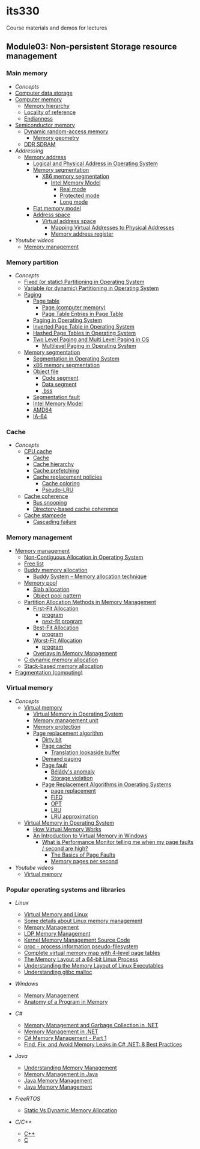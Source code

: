 # its330
Course materials and demos for lectures


## Module03: Non-persistent Storage resource management

### Main memory
* _Concepts_
 * [Computer data storage](https://en.wikipedia.org/wiki/Computer\_data\_storage)
 * [Computer memory](https://en.wikipedia.org/wiki/Computer\_memory)
   * [Memory hierarchy](https://en.wikipedia.org/wiki/Memory\_hierarchy)
   * [Locality of reference](https://en.wikipedia.org/wiki/Locality\_of\_reference)
   * [Endianness](https://en.wikipedia.org/wiki/Endianness)
 * [Semiconductor memory](https://en.wikipedia.org/wiki/Semiconductor\_memory)
   * [Dynamic random-access memory](https://en.wikipedia.org/wiki/Dynamic\_random\-access\_memory)
     * [Memory geometry](https://en.wikipedia.org/wiki/Memory\_geometry)
   * [DDR SDRAM](https://en.wikipedia.org/wiki/DDR\_SDRAM)
* _Addressing_
  * [Memory address](https://en.wikipedia.org/wiki/Memory\_address)
    * [Logical and Physical Address in Operating System](https://www.geeksforgeeks.org/logical-and-physical-address-in-operating-system/)
    * [Memory segmentation](https://en.wikipedia.org/wiki/Memory_segmentation)
      * [X86 memory segmentation](https://en.wikipedia.org/wiki/X86_memory_segmentation)
        * [Intel Memory Model](https://en.wikipedia.org/wiki/Intel_Memory_Model)
          * [Real mode](https://en.wikipedia.org/wiki/Real_mode)
          * [Protected mode](https://en.wikipedia.org/wiki/Protected_mode)
          * [Long mode](https://en.wikipedia.org/wiki/Long_mode)
    * [Flat memory model](https://en.wikipedia.org/wiki/Flat\_memory\_model)
    * [Address space](https://en.wikipedia.org/wiki/Address\_space)
      * [Virtual address space](https://en.wikipedia.org/wiki/Virtual\_address\_space)
        * [Mapping Virtual Addresses to Physical Addresses](https://www.geeksforgeeks.org/mapping-virtual-addresses-to-physical-addresses/)
        * [Memory address register](https://en.wikipedia.org/wiki/Memory\_address\_register)
* _Youtube videos_
  * [Memory management](https://www.youtube.com/playlist?list=PLskQvPDUk0sJnmLgi4qBRyshlmHydbsAJ)

### Memory partition
* _Concepts_
  * [Fixed (or static) Partitioning in Operating System](https://www.geeksforgeeks.org/fixed-or-static-partitioning-in-operating-system/)
  * [Variable (or dynamic) Partitioning in Operating System](https://www.geeksforgeeks.org/variable-or-dynamic-partitioning-in-operating-system/)
  * [Paging](https://en.wikipedia.org/wiki/Paging)
    * [Page table](https://en.wikipedia.org/wiki/Page\_table)
      * [Page (computer memory)](https://en.wikipedia.org/wiki/Page\_\(computer\_memory\))
      * [Page Table Entries in Page Table](https://www.geeksforgeeks.org/page-table-entries-in-page-table/)
    * [Paging in Operating System](https://www.geeksforgeeks.org/paging-in-operating-system/)
    * [Inverted Page Table in Operating System](https://www.geeksforgeeks.org/inverted-page-table-in-operating-system/)
    * [Hashed Page Tables in Operating System](https://www.geeksforgeeks.org/hashed-page-tables-in-operating-system/)
    * [Two Level Paging and Multi Level Paging in OS](https://www.geeksforgeeks.org/two-level-paging-and-multi-level-paging-in-os/)
      * [Multilevel Paging in Operating System](https://www.geeksforgeeks.org/multilevel-paging-in-operating-system/)
  * [Memory segmentation](https://en.wikipedia.org/wiki/Memory\_segmentation)
    * [Segmentation in Operating System](https://www.geeksforgeeks.org/segmentation-in-operating-system/)
    * [x86 memory segmentation](https://en.wikipedia.org/wiki/X86\_memory\_segmentation)
    * [Object file](https://en.wikipedia.org/wiki/Object\_file)
      * [Code segment](https://en.wikipedia.org/wiki/Code\_segment)
      * [Data segment](https://en.wikipedia.org/wiki/Data\_segment)
      * [.bss](https://en.wikipedia.org/wiki/\.bss)
    * [Segmentation fault](https://en.wikipedia.org/wiki/Segmentation\_fault)
    * [Intel Memory Model](https://en.wikipedia.org/wiki/Intel\_Memory\_Model)
    * [AMD64](https://en.wikipedia.org/wiki/AMD64)
    * [IA-64](https://en.wikipedia.org/wiki/IA\-64)

### Cache
* _Concepts_
  * [CPU cache](https://en.wikipedia.org/wiki/CPU\_cache)
    * [Cache ](https://en.wikipedia.org/wiki/Cache\_\(computing\))
    * [Cache hierarchy](https://en.wikipedia.org/wiki/Cache\_hierarchy)
    * [Cache prefetching](https://en.wikipedia.org/wiki/Cache\_prefetching)
    * [Cache replacement policies](https://en.wikipedia.org/wiki/Cache\_replacement\_policies)
      * [Cache coloring](https://en.wikipedia.org/wiki/Cache\_coloring)
      * [Pseudo-LRU](https://en.wikipedia.org/wiki/Pseudo-LRU)
  * [Cache coherence](https://en.wikipedia.org/wiki/Cache\_coherence)
    * [Bus snooping](https://en.wikipedia.org/wiki/Bus\_snooping)
    * [Directory-based cache coherence](https://en.wikipedia.org/wiki/Directory-based\_cache\_coherence)
  * [Cache stampede](https://en.wikipedia.org/wiki/Cache\_stampede)
    * [Cascading failure](https://en.wikipedia.org/wiki/Cascading\_failure)

### Memory management
* [Memory management](https://en.wikipedia.org/wiki/Memory_management)
  * [Non-Contiguous Allocation in Operating System](https://www.geeksforgeeks.org/non-contiguous-allocation-in-operating-system/)
  * [Free list](https://en.wikipedia.org/wiki/Free_list)
  * [Buddy memory allocation](https://en.wikipedia.org/wiki/Buddy_memory_allocation)
    * [Buddy System – Memory allocation technique](https://www.geeksforgeeks.org/buddy-system-memory-allocation-technique/)
  * [Memory pool](https://en.wikipedia.org/wiki/Memory_pool)
    * [Slab allocation](https://en.wikipedia.org/wiki/Slab_allocation)
    * [Object pool pattern](https://en.wikipedia.org/wiki/Object_pool_pattern)
  * [Partition Allocation Methods in Memory Management](https://www.geeksforgeeks.org/partition-allocation-methods-in-memory-management/)
    * [First-Fit Allocation](https://www.geeksforgeeks.org/first-fit-allocation-in-operating-systems/)
      * [program](https://www.geeksforgeeks.org/program-first-fit-algorithm-memory-management/)
      * [next-fit program](https://www.geeksforgeeks.org/program-for-next-fit-algorithm-in-memory-management/)
    * [Best-Fit Allocation](https://www.geeksforgeeks.org/best-fit-allocation-in-operating-system/)
      * [program](https://www.geeksforgeeks.org/program-best-fit-algorithm-memory-management/)
    * [Worst-Fit Allocation](https://www.geeksforgeeks.org/worst-fit-allocation-in-operating-systems/)
      * [program](https://www.geeksforgeeks.org/program-worst-fit-algorithm-memory-management/)
    * [Overlays in Memory Management](https://www.geeksforgeeks.org/overlays-in-memory-management/)
  * [C dynamic memory allocation](https://en.wikipedia.org/wiki/C\_dynamic\_memory\_allocation)
  * [Stack-based memory allocation](https://en.wikipedia.org/wiki/Stack-based\_memory\_allocation)
* [Fragmentation (computing)](https://en.wikipedia.org/wiki/Fragmentation_(computing))

### Virtual memory

* _Concepts_
  * [Virtual memory](https://en.wikipedia.org/wiki/Virtual\_memory)
    * [Virtual Memory in Operating System](https://www.geeksforgeeks.org/virtual-memory-in-operating-system/)
    * [Memory management unit](https://en.wikipedia.org/wiki/Memory\_management\_unit)
    * [Memory protection](https://en.wikipedia.org/wiki/Memory\_protection)
    * [Page replacement algorithm](https://en.wikipedia.org/wiki/Page\_replacement\_algorithm)
      * [Dirty bit](https://en.wikipedia.org/wiki/Dirty\_bit)
      * [Page cache](https://en.wikipedia.org/wiki/Page\_cache)
        * [Translation lookaside buffer](https://en.wikipedia.org/wiki/Translation_lookaside_buffer)
      * [Demand paging](https://en.wikipedia.org/wiki/Demand\_paging)
      * [Page fault](https://en.wikipedia.org/wiki/Page_fault)
        * [Bélády's anomaly](https://en.wikipedia.org/wiki/B%C3%A9l%C3%A1dy%27s_anomaly)
        * [Storage violation](https://en.wikipedia.org/wiki/Storage_violation)
      * [Page Replacement Algorithms in Operating Systems](https://www.geeksforgeeks.org/page-replacement-algorithms-in-operating-systems/)
        * [page replacement](http://www2.cs.uregina.ca/~hamilton/courses/330/notes/memory/page_replacement.html)
        * [FIFO](https://www.geeksforgeeks.org/program-page-replacement-algorithms-set-2-fifo/)
        * [OPT](https://www.geeksforgeeks.org/optimal-page-replacement-algorithm/)
        * [LRU](https://www.geeksforgeeks.org/program-for-least-recently-used-lru-page-replacement-algorithm/)
        * [LRU approximation](https://www.geeksforgeeks.org/lru-approximation-second-chance-algorithm/)
  * [Virtual Memory in Operating System](https://www.geeksforgeeks.org/virtual-memory-in-operating-system/)
    * [How Virtual Memory Works](https://computer.howstuffworks.com/virtual-memory.htm)
    * [An Introduction to Virtual Memory in Windows](https://www.c-sharpcorner.com/uploadfile/SamTomato/an-introduction-to-virtual-memory-in-windows/)
      * [What is Performance Monitor telling me when my page faults / second are high?](https://superuser.com/questions/240578/what-is-performance-monitor-telling-me-when-my-page-faults-second-are-high)
        * [The Basics of Page Faults](https://techcommunity.microsoft.com/t5/ask-the-performance-team/the-basics-of-page-faults/ba-p/373120)
        * [Memory pages per second](https://docs.microsoft.com/en-us/azure/monitoring/infrastructure-health/vmhealth-windows/winserver-memory-pagespersec)
* _Youtube videos_
  * [Virtual memory](https://www.youtube.com/playlist?list=PLiwt1iVUib9s2Uo5BeYmwkDFUh70fJPxX)


### Popular operating systems and libraries
* _Linux_
  * [Virtual Memory and Linux](https://elinux.org/images/b/b0/Introduction\_to\_Memory\_Management\_in\_Linux\.pdf)
  * [Some details about Linux memory management](https://www2.cs.duke.edu/courses/spring04/cps210/projects/mmlinux.html)
  * [Memory Management](https://www.kernel.org/doc/html/latest/admin-guide/mm/index.html)
  * [LDP Memory Management](https://www.tldp.org/LDP/tlk/mm/memory.html)
  * [Kernel Memory Management Source Code](https://elixir.bootlin.com/linux/latest/source/mm)
  * [proc - process information pseudo-filesystem](http://man7.org/linux/man-pages/man5/proc.5.html)
  * [Complete virtual memory map with 4-level page tables](https://www.kernel.org/doc/Documentation/x86/x86\_64/mm.txt)
  * [The Memory Layout of a 64-bit Linux Process](https://simonis.github.io/Memory/)
  * [Understanding the Memory Layout of Linux Executables](https://gist.github.com/CMCDragonkai/10ab53654b2aa6ce55c11cfc5b2432a4)
  * [Understanding glibc malloc](https://sploitfun.wordpress.com/2015/02/10/understanding-glibc-malloc/)

* _Windows_
  * [Memory Management](https://docs.microsoft.com/en-us/windows/win32/memory/memory-management)
  * [Anatomy of a Program in Memory](https://manybutfinite.com/post/anatomy-of-a-program-in-memory/)
* _C#_
  * [Memory Management and Garbage Collection in .NET](https://docs.microsoft.com/en-us/dotnet/standard/garbage-collection/memory-management-and-gc)
  * [Memory Management in .NET](https://www.c-sharpcorner.com/article/memory-management-in-net/)
  * [C# Memory Management - Part 1](https://medium.com/c-programming/c-memory-management-part-1-c03741c24e4b)
  * [Find, Fix, and Avoid Memory Leaks in C# .NET: 8 Best Practices](https://michaelscodingspot.com/find-fix-and-avoid-memory-leaks-in-c-net-8-best-practices/)
* _Java_
  * [Understanding Memory Management](https://docs.oracle.com/cd/E13150_01/jrockit_jvm/jrockit/geninfo/diagnos/garbage_collect.html)
  * [Memory Management in Java](https://www.javatpoint.com/memory-management-in-java)
  * [Java Memory Management](https://dzone.com/articles/java-memory-management)
  * [Java Memory Management](https://www.geeksforgeeks.org/java-memory-management/)
* _FreeRTOS_
  * [Static Vs Dynamic Memory Allocation](https://www.freertos.org/Static\_Vs\_Dynamic\_Memory\_Allocation\.html)
* _C/C++_
  * [C++](http://www.cplusplus.com/reference/new/)
  * [C](http://www.cplusplus.com/reference/cstdlib/malloc/)

